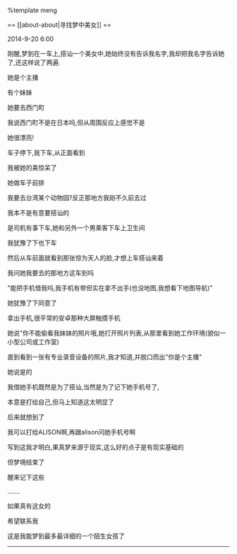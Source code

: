 %template meng

 == [[about-about|寻找梦中美女]] ==

2014-9-20 6:00

刚醒,梦到在一车上,搭讪一个美女中,她始终没有告诉我名字,我却把我名字告诉她了,还这样说了两遍.

她是个主播

有个妹妹

她要去西门町

我说西门町不是在日本吗,但从周围反应上感觉不是

她很漂亮!

车子停下,我下车,从正面看到

我被她的美惊呆了

她做车子前排

我要去台湾某个动物园?反正那地方我刚不久前去过

我本不是有意要搭讪的

是司机有事下车,她和另外一个男乘客下车上卫生间

我犹豫了下也下车

然后从车前面就看到那张惊为天人的脸,才想上车搭讪来着

我问她我要去的那地方这车到吗

"能把手机借我吗,我手机有带但实在拿不出手(也没地图,我想看下地图导航)"

她犹豫了下同意了

拿出手机,很平常的安卓那种大屏触摸手机

她说"你不能偷看我妹妹的照片哦,她打开照片列表,从那里看到她工作环境(貌似一小型公司或工作室)

直到看到一张有专业录音设备的照片,我才知道,并脱口而出"你是个主播"

她说是的


我借她手机既然是为了搭讪,当然是为了记下她手机号了,

本意是打给自己,但马上知道这太明显了

后来就想到了

我可以打给ALISON啊,再跟alison问她手机号啊

写到这我才明白,果真梦来源于现实,这么好的点子是有现实基础的

但梦境结束了

醒来记下这些

.......

如果真有这女的

希望联系我

这是我能梦到最多最详细的一个陌生女孩了


-------------

